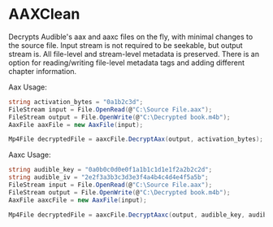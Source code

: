 # AAXClean
Decrypts Audible's aax and aaxc files on the fly, with minimal changes to the source file. Input stream is not required to be seekable, but output stream is. All file-level and stream-level metadata is preserved. There is an option for reading/writing file-level metadata tags and adding different chapter information.

Aax Usage:
```C#
string activation_bytes = "0a1b2c3d";
FileStream input = File.OpenRead(@"C:\Source File.aax");
FileStream output = File.OpenWrite(@"C:\Decrypted book.m4b");
AaxFile aaxFile = new AaxFile(input);

Mp4File decryptedFile = aaxcFile.DecryptAax(output, activation_bytes);
```

Aaxc Usage:
```C#
string audible_key = "0a0b0c0d0e0f1a1b1c1d1e1f2a2b2c2d";
string audible_iv = "2e2f3a3b3c3d3e3f4a4b4c4d4e4f5a5b";
FileStream input = File.OpenRead(@"C:\Source File.aax");
FileStream output = File.OpenWrite(@"C:\Decrypted book.m4b");
AaxFile aaxcFile = new AaxFile(input);

Mp4File decryptedFile = aaxcFile.DecryptAaxc(output, audible_key, audible_iv);
```
